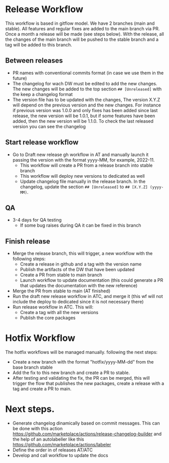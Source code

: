 # Release Workflow

This workflow is based in gitflow model. We have 2 branches (main and stable). All features and regular fixes are added to the main branch via PR. Once a month a release will be made (see steps below). 
With the release, all the changes of the main branch will be pushed to the stable branch and a tag will be added to this branch. 

## Between releases
- PR names with conventional commits format (in case we use them in the future)
- The changelog for wach DW must be edited to add the new changes. The new changes will be added to the top section `## [Unreleased]` with the keep a changelog format
- The version file has to be updated with the changes, The version X.Y.Z will depend on the previous version and the new changes. For instance if previous version was 1.0.0 and only fixes has been added since last release, the new version will be 1.0.1, but if some features have been added, then the new version will be 1.1.0. To check the last released version you can see the changelog


## Start release workflow
- Go to Draft new release gh workflow in AT and manually launch it passing the version with the format yyyy-MM, for example, 2022-11. 
    - This workflow will create a PR from a release branch into stable branch
    - This workflow will deploy new versions to dedicated as well
    - Update changelog file manually in the release branch. In the changelog, update the section `## [Unreleased]` to `## [X.Y.Z] (yyyy-MM)`.
## QA
- 3-4 days for QA testing
    - If some bug raises during QA it can be fixed in this branch 

## Finish release
- Merge the release branch, this will trigger, a new workflow with the following steps:
    - Create a release in github and a tag with the version name
    - Publish the artifacts of the DW that have been updated 
    - Create a PR from stable to main branch
    - Launch workflow to update documentation (this could generate a PR that updates the documentation with the new reference)
- Merge the PR from stable to main (AT finished)
- Run the draft new release workflow in ATC, and merge it (this wf will not include the deploy to dedicated since it is not necessary there)
- Run release workflow in ATC. This will:
    - Create a tag with all the new versions 
    - Publish the core packages

# Hotfix Workflow
The hotfix workflows will be managed manually. following the next steps:
- Create a new branch with the format "hotfix/yyyy-MM-dd" from the base branch stable
- Add the fix to this new branch and create a PR to stable. 
- After testing and validating the fix, the PR can be merged, this will trigger the flow that publishes the new packages, create a release with a tag and create a PR to main.

# Next steps.
- Generate changelog dinamically based on commit messages. This can be done with this action https://github.com/marketplace/actions/release-changelog-builder and the help of an autolabeller like this https://github.com/marketplace/actions/labeler
- Define the order in of releases AT/ATC
- Develop and call workflow to update the docs